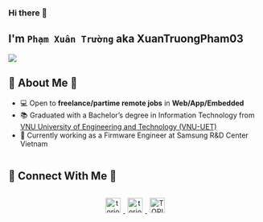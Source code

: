 ### Hi there 👋

## I'm `Phạm Xuân Trường` aka XuanTruongPham03
![](https://komarev.com/ghpvc/?username=XuanTruongPham03)
      <h2>&#128204; About Me &#128100;</h2>
       <ul>
       <li>&#128187; Open to **freelance/partime remote jobs** in **Web/App/Embedded**</li>
       <li>📚 Graduated with a Bachelor’s degree in Information Technology from <a href="https://uet.vnu.edu.vn/en/">VNU University of Engineering and Technology (VNU-UET)</a></li>
       <li>💼 Currently working as a Firmware Engineer at Samsung R&D Center Vietnam</li>
       </ul>

<!--
<p align="center">
<table align="center">
<tr border="none">
<td width="50%" align="center">
  
  <img  align="center"  src="https://github-readme-stats-murex-psi.vercel.app/api?username=XuanTruongPham03&theme=tokyonight&show_icons=true&count_private=true" />
  <br></br>
  <img  title="🔥 Get streak stats for your profile at git.io/streak-stats" alt="Mark streak" src="https://nirzak-streak-stats.vercel.app?user=XuanTruongPham03&theme=tokyonight" /> 
</td>

<td width="50%" align="center">

  <img  align="center"  src="https://github-readme-stats-murex-psi.vercel.app/api/top-langs/?username=XuanTruongPham03&theme=tokyonight&hide_border=false&no-bg=true&no-frame=true&langs_count=7"/>
  
  </td>
</tr>
</table>
</p>   
-->
<h2 style="display: inline-block">&#128204; Connect With Me 🤝</h2>


<p align="center">
<a href="https://www.linkedin.com/in/xuantruong2003/" target="_blank">
<img src="https://img.shields.io/badge/linkedin-%231DA1F2.svg?style=for-the-badge&logo=linkedin-white&logoColor=white" alt="toriop" style="height: 30px; margin: 0 5px;">
</a>
<a href="mailto:phamxuantruong843@gmail.com" target="_blank">
  <img src="https://img.shields.io/badge/gmail-EA4335.svg?style=for-the-badge&logo=gmail&logoColor=white" alt="toriop" style="height: 30px; margin: 0 5px;">
</a>
<a href="https://www.facebook.com/xuantruong.pham.1210" target="_blank">
<img alt="TORIOP | Facebook" src="https://img.shields.io/badge/Facebook-%231877F2.svg?style=for-the-badge&logo=facebook&logoColor=white" alt="toriop" style="height: 30px; margin: 0 5px;"/>
</a>

</p>
